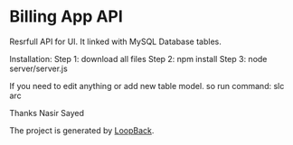 # Billing App API


Resrfull API for UI. It linked with MySQL Database tables. 

Installation:
Step 1: download all files
Step 2: npm install
Step 3: node server/server.js

If you need to edit anything or add new table model.
so run command: slc arc 

Thanks
Nasir Sayed

The project is generated by [LoopBack](http://loopback.io).
